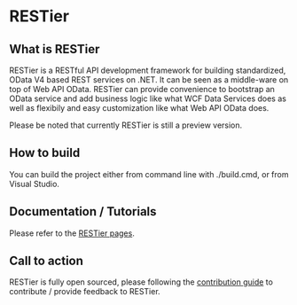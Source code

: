 RESTier
===============

## What is RESTier
RESTier is a RESTful API development framework for building standardized, OData V4 based REST services on .NET. It can be seen as a middle-ware on top of Web API OData. RESTier can provide convenience to bootstrap an OData service and add business logic like what WCF Data Services does as well as flexibily and easy customization like what Web API OData does.

Please be noted that currently RESTier is still a preview version.

## How to build

You can build the project either from command line with ./build.cmd, or from Visual Studio.

## Documentation / Tutorials

Please refer to the [RESTier pages](http://odata.github.io/RESTier/).

## Call to action

RESTier is fully open sourced, please following the [contribution guide](https://github.com/OData/RESTier/wiki/Contribute-to-RESTier) to contribute / provide feedback to RESTier. 
